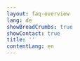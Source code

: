 ```yaml
---
layout: faq-overview
lang: de
showBreadCrumbs: true
showContact: true
title: ''
contentLang: en
---
```

